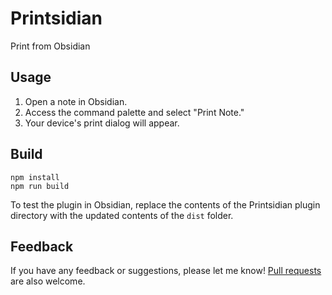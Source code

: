 # Printsidian

Print from Obsidian

## Usage

1. Open a note in Obsidian.
2. Access the command palette and select "Print Note."
3. Your device's print dialog will appear.

## Build

```
npm install
npm run build
```

To test the plugin in Obsidian, replace the contents of the Printsidian plugin directory with the updated contents of the `dist` folder.

## Feedback

If you have any feedback or suggestions, please let me know! [Pull requests](https://github.com/gitatmax/printsidian/pulls) are also welcome.
